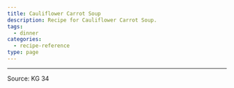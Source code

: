 ```yaml
---
title: Cauliflower Carrot Soup
description: Recipe for Cauliflower Carrot Soup.
tags:
  - dinner
categories:
  - recipe-reference
type: page
---
```


---

Source: KG 34